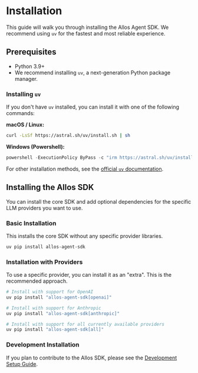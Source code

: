 # Installation

This guide will walk you through installing the Allos Agent SDK. We recommend using `uv` for the fastest and most reliable experience.

## Prerequisites

- Python 3.9+
- We recommend installing `uv`, a next-generation Python package manager.

### Installing `uv`

If you don't have `uv` installed, you can install it with one of the following commands:

**macOS / Linux:**
```bash
curl -LsSf https://astral.sh/uv/install.sh | sh
```

**Windows (Powershell):**
```powershell
powershell -ExecutionPolicy ByPass -c "irm https://astral.sh/uv/install.ps1 | iex"
```

For other installation methods, see the [official `uv` documentation](https://docs.astral.sh/uv/getting-started/installation/).


## Installing the Allos SDK

You can install the core SDK and add optional dependencies for the specific LLM providers you want to use.

### Basic Installation

This installs the core SDK without any specific provider libraries.

```bash
uv pip install allos-agent-sdk
```

### Installation with Providers

To use a specific provider, you can install it as an "extra". This is the recommended approach.

```bash
# Install with support for OpenAI
uv pip install "allos-agent-sdk[openai]"

# Install with support for Anthropic
uv pip install "allos-agent-sdk[anthropic]"

# Install with support for all currently available providers
uv pip install "allos-agent-sdk[all]"
```

### Development Installation

If you plan to contribute to the Allos SDK, please see the [Development Setup Guide](./contributing/development.md).
